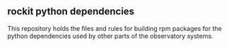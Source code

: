 ## rockit python dependencies
This repository holds the files and rules for building rpm packages for the python dependencies used by other parts of the observatory systems.
